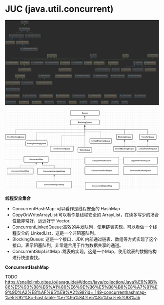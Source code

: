 # JUC (java.util.concurrent)

![](concurrent.jpg)

![](并发容器.png)

**线程安全集合**

* ConcurrentHashMap: 可以看作是线程安全的 HashMap
* CopyOnWriteArrayList:可以看作是线程安全的 ArrayList，在读多写少的场合性能非常好，远远好于 Vector.
* ConcurrentLinkedQueue:高效的并发队列，使用链表实现。可以看做一个线程安全的 LinkedList，这是一个非阻塞队列。
* BlockingQueue: 这是一个接口，JDK 内部通过链表、数组等方式实现了这个接口。表示阻塞队列，非常适合用于作为数据共享的通道。
* ConcurrentSkipListMap :跳表的实现。这是一个Map，使用跳表的数据结构进行快速查找。



**ConcurrentHashMap**


TODO
https://snailclimb.gitee.io/javaguide/#/docs/java/collection/Java%E9%9B%86%E5%90%88%E6%A1%86%E6%9E%B6%E5%B8%B8%E8%A7%81%E9%9D%A2%E8%AF%95%E9%A2%98?id=_149-concurrenthashmap-%e5%92%8c-hashtable-%e7%9a%84%e5%8c%ba%e5%88%ab
